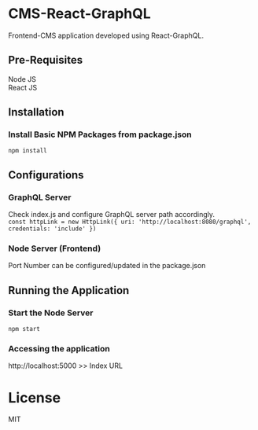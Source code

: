 # CMS-React-GraphQL
Frontend-CMS application developed using React-GraphQL.

## Pre-Requisites
Node JS  
React JS  

## Installation
### Install Basic NPM Packages from package.json
`npm install`

## Configurations
### GraphQL Server
Check index.js and configure GraphQL server path accordingly.  
`const httpLink = new HttpLink({ uri: 'http://localhost:8080/graphql', credentials: 'include' })`

### Node Server (Frontend)
Port Number can be configured/updated in the package.json

## Running the Application
### Start the Node Server
`npm start`  

### Accessing the application
http://localhost:5000 >> Index URL

# License
MIT
